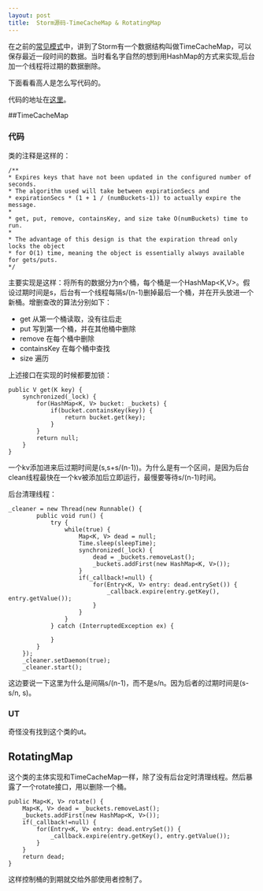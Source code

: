 ```yaml
---
layout: post
title:  Storm源码-TimeCacheMap & RotatingMap
---
```


在之前的[常见模式](/storm-docs/common-patterns)中，讲到了Storm有一个数据结构叫做TimeCacheMap，可以保存最近一段时间的数据。当时看名字自然的想到用HashMap的方式来实现,后台加一个线程将过期的数据删除。

下面看看高人是怎么写代码的。

代码的地址在[这里](https://github.com/apache/incubator-storm/blob/master/storm-core/src/jvm/backtype/storm/utils/TimeCacheMap.java)。


##TimeCacheMap

### 代码
类的注释是这样的：

    /**
    * Expires keys that have not been updated in the configured number of seconds.
    * The algorithm used will take between expirationSecs and
    * expirationSecs * (1 + 1 / (numBuckets-1)) to actually expire the message.
    *
    * get, put, remove, containsKey, and size take O(numBuckets) time to run.
    *
    * The advantage of this design is that the expiration thread only locks the object
    * for O(1) time, meaning the object is essentially always available for gets/puts.
    */

主要实现是这样：将所有的数据分为n个桶，每个桶是一个HashMap<K,V>。假设过期时间是s，后台有一个线程每隔s/(n-1)删掉最后一个桶，并在开头放进一个新桶。增删查改的算法分别如下：

+ get 从第一个桶读取，没有往后走
+ put 写到第一个桶，并在其他桶中删除
+ remove 在每个桶中删除
+ containsKey 在每个桶中查找
+ size 遍历

上述接口在实现的时候都要加锁：

    public V get(K key) {
        synchronized(_lock) {
            for(HashMap<K, V> bucket: _buckets) {
                if(bucket.containsKey(key)) {
                    return bucket.get(key);
                }
            }
            return null;
        }
    }


一个kv添加进来后过期时间是(s,s+s/(n-1))。为什么是有一个区间，是因为后台clean线程最快在一个kv被添加后立即运行，最慢要等待s/(n-1)时间。

后台清理线程：

    _cleaner = new Thread(new Runnable() {
            public void run() {
                try {
                    while(true) {
                        Map<K, V> dead = null;
                        Time.sleep(sleepTime);
                        synchronized(_lock) {
                            dead = _buckets.removeLast();
                            _buckets.addFirst(new HashMap<K, V>());
                        }
                        if(_callback!=null) {
                            for(Entry<K, V> entry: dead.entrySet()) {
                                _callback.expire(entry.getKey(), entry.getValue());
                            }
                        }
                    }
                } catch (InterruptedException ex) {

                }
            }
        });
        _cleaner.setDaemon(true);
        _cleaner.start();


这边要说一下这里为什么是间隔s/(n-1)，而不是s/n。因为后者的过期时间是(s-s/n, s)。

### UT

奇怪没有找到这个类的ut。

## RotatingMap

这个类的主体实现和TimeCacheMap一样，除了没有后台定时清理线程。然后暴露了一个rotate接口，用以删除一个桶。

    public Map<K, V> rotate() {
        Map<K, V> dead = _buckets.removeLast();
        _buckets.addFirst(new HashMap<K, V>());
        if(_callback!=null) {
            for(Entry<K, V> entry: dead.entrySet()) {
                _callback.expire(entry.getKey(), entry.getValue());
            }
        }
        return dead;
    }

这样控制桶的到期就交给外部使用者控制了。